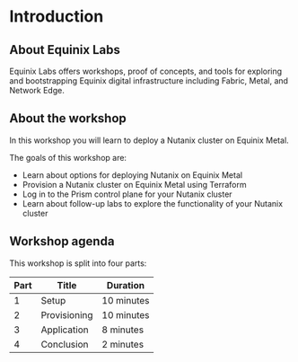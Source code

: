 # Introduction

## About Equinix Labs

Equinix Labs offers workshops, proof of concepts, and tools for exploring and bootstrapping Equinix digital infrastructure including Fabric, Metal, and Network Edge.

## About the workshop

In this workshop you will learn to deploy a Nutanix cluster on Equinix Metal.

The goals of this workshop are:

* Learn about options for deploying Nutanix on Equinix Metal
* Provision a Nutanix cluster on Equinix Metal using Terraform
* Log in to the Prism control plane for your Nutanix cluster
* Learn about follow-up labs to explore the functionality of your Nutanix cluster

## Workshop agenda

<!--
TODO: Update the agenda once the workshop format is settled
-->

This workshop is split into four parts:

| Part | Title | Duration |
| - | - | - |
| 1 | Setup | 10 minutes |
| 2 | Provisioning | 10 minutes |
| 3 | Application | 8 minutes |
| 4 | Conclusion | 2 minutes |

